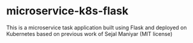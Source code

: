 # microservice-k8s-flask
This is a microservice task application built using Flask and deployed on Kubernetes based on previous work of Sejal Maniyar (MIT license)
